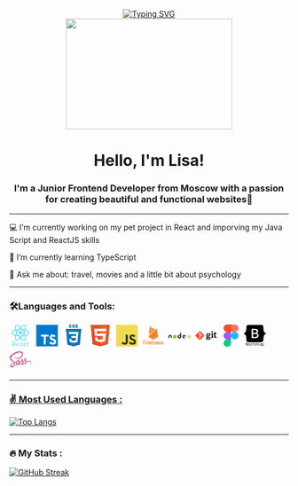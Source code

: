 <div align="center"><a href="https://git.io/typing-svg"><img src="https://readme-typing-svg.herokuapp.com?font=Fira+Code&size=30&duration=3000&pause=1000&color=F3A7F7&width=435&lines=Welcome+to+my+GitHub" alt="Typing SVG"/></a></div>
<div align="center"><img src=https://media.giphy.com/media/dNgK7Ws7y176U/giphy.gif width="300" height="200" align="center"/></div>
<h1 align="center">Hello, I'm Lisa!</a> 
<h3 align="center">I'm a Junior Frontend Developer from Moscow with a passion for creating beautiful and functional websites🌸 </h3>

---

<p>💻 I’m currently working on my pet project in React and imporving my Java Script and ReactJS skills</p>
<p>🌱 I’m currently learning TypeScript</p>
<p>💬 Ask me about: travel, movies and a little bit about psychology</p>

---

<h3>🛠️Languages and Tools:</h3>
<div>
  <img src="https://github.com/devicons/devicon/blob/master/icons/react/react-original-wordmark.svg" title="React" alt="React" width="40" height="40"/>&nbsp;
  <img src="https://github.com/devicons/devicon/blob/master/icons/typescript/typescript-original.svg" title="TypeScript" alt="TypeScript" width="40" height="40"/>&nbsp;
  <img src="https://github.com/devicons/devicon/blob/master/icons/css3/css3-plain-wordmark.svg"  title="CSS3" alt="CSS" width="40" height="40"/>&nbsp;
  <img src="https://github.com/devicons/devicon/blob/master/icons/html5/html5-original.svg" title="HTML5" alt="HTML" width="40" height="40"/>&nbsp;
  <img src="https://github.com/devicons/devicon/blob/master/icons/javascript/javascript-original.svg" title="JavaScript" alt="JavaScript" width="40" height="40"/>&nbsp;
  <img src="https://github.com/devicons/devicon/blob/master/icons/firebase/firebase-plain-wordmark.svg" title="Firebase" alt="Firebase" width="40" height="40"/>&nbsp;
  <img src="https://github.com/devicons/devicon/blob/master/icons/nodejs/nodejs-original-wordmark.svg" title="NodeJS" alt="NodeJS" width="40" height="40"/>&nbsp;
  <img src="https://github.com/devicons/devicon/blob/master/icons/git/git-original-wordmark.svg" title="Git" **alt="Git" width="40" height="40"/>
  <img src="https://github.com/devicons/devicon/blob/master/icons/figma/figma-original.svg" title="Figma" **alt="figma" width="40" height="40"/>
<a href="https://getbootstrap.com" target="_blank" rel="noreferrer"> <img src="https://raw.githubusercontent.com/devicons/devicon/master/icons/bootstrap/bootstrap-plain-wordmark.svg" alt="bootstrap" width="40" height="40"/> </a> <a href="https://www.w3schools.com/css/" target="_blank" rel="noreferrer">
<a href="https://sass-lang.com" target="_blank" rel="noreferrer"> <img src="https://raw.githubusercontent.com/devicons/devicon/master/icons/sass/sass-original.svg" alt="sass" width="40" height="40"/> 
</div>

---

<h3>✌ Most Used Languages :</h3>

[![Top Langs](https://github-readme-stats.vercel.app/api/top-langs/?username=lisa3689)](https://github.com/anuraghazra/github-readme-stats)

---

<h3>🔥 My Stats :</h3>

[![GitHub Streak](http://github-readme-streak-stats.herokuapp.com?user=Lisa3689&theme=ambient-gradient)](https://git.io/streak-stats)








